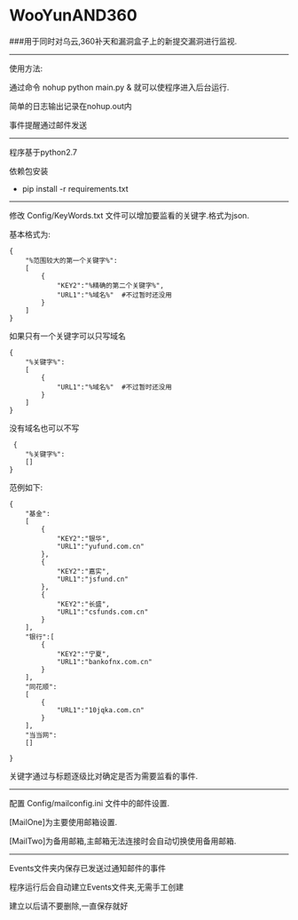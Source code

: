 # WooYunAND360
###用于同时对乌云,360补天和漏洞盒子上的新提交漏洞进行监视.

----
使用方法:


通过命令 nohup python main.py & 就可以使程序进入后台运行.

简单的日志输出记录在nohup.out内

事件提醒通过邮件发送

----


程序基于python2.7

依赖包安装

* pip install -r requirements.txt


----

修改 Config/KeyWords.txt 文件可以增加要监看的关键字.格式为json.

基本格式为:

    {
        "%范围较大的第一个关键字%":
        [
            {
                "KEY2":"%精确的第二个关键字%",
                "URL1":"%域名%"  #不过暂时还没用
            }
        ]
    }
    
如果只有一个关键字可以只写域名
    
    {
        "%关键字%":
        [
            {
                "URL1":"%域名%"  #不过暂时还没用
            }
        ]
    }
    
没有域名也可以不写

     {
        "%关键字%":
        []
    }
  

范例如下:

    {
        "基金":
        [
            {
                "KEY2":"银华",
                "URL1":"yufund.com.cn"
            },
            {
                "KEY2":"嘉实",
                "URL1":"jsfund.cn"
            },
            {
                "KEY2":"长盛",
                "URL1":"csfunds.com.cn"
            }
        ],
        "银行":[
            {
                "KEY2":"宁夏",
                "URL1":"bankofnx.com.cn"
            }
        ],
        "同花顺":
        [
            {
                "URL1":"10jqka.com.cn"
            }
        ],
        "当当网":
        []
    
    }

关键字通过与标题逐级比对确定是否为需要监看的事件.

----

配置 Config/mailconfig.ini 文件中的邮件设置.

[MailOne]为主要使用邮箱设置.

[MailTwo]为备用邮箱,主邮箱无法连接时会自动切换使用备用邮箱.

----

Events文件夹内保存已发送过通知邮件的事件

程序运行后会自动建立Events文件夹,无需手工创建

建立以后请不要删除,一直保存就好



